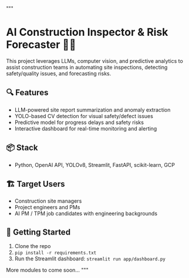 """
# AI Construction Inspector & Risk Forecaster 🚧🧠

This project leverages LLMs, computer vision, and predictive analytics to assist construction teams in automating site inspections, detecting safety/quality issues, and forecasting risks.

## 🔍 Features
- LLM-powered site report summarization and anomaly extraction
- YOLO-based CV detection for visual safety/defect issues
- Predictive model for progress delays and safety risks
- Interactive dashboard for real-time monitoring and alerting

## 📦 Stack
- Python, OpenAI API, YOLOv8, Streamlit, FastAPI, scikit-learn, GCP

## 🏗️ Target Users
- Construction site managers
- Project engineers and PMs
- AI PM / TPM job candidates with engineering backgrounds

## 🚀 Getting Started
1. Clone the repo
2. `pip install -r requirements.txt`
3. Run the Streamlit dashboard: `streamlit run app/dashboard.py`

More modules to come soon...
"""
